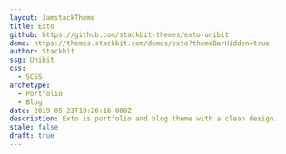 ```yaml
---
layout: JamstackTheme
title: Exto
github: https://github.com/stackbit-themes/exto-unibit
demo: https://themes.stackbit.com/demos/exto?themeBarHidden=true
author: Stackbit
ssg: Unibit
css:
  - SCSS
archetype:
  - Portfolio
  - Blog
date: 2019-05-23T18:26:16.000Z
description: Exto is portfolio and blog theme with a clean design.
stale: false
draft: true
---
```


